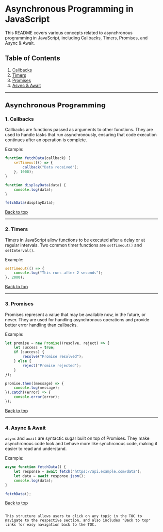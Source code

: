 
# Asynchronous Programming in JavaScript

This README covers various concepts related to asynchronous programming in JavaScript, including Callbacks, Timers, Promises, and Async & Await.

## Table of Contents

1. [Callbacks](#callbacks)
2. [Timers](#timers)
3. [Promises](#promises)
4. [Async & Await](#async--await)

---

## 𝗔𝘀𝘆𝗻𝗰𝗵𝗿𝗼𝗻𝗼𝘂𝘀 𝗣𝗿𝗼𝗴𝗿𝗮𝗺𝗺𝗶𝗻𝗴

### 1. Callbacks
Callbacks are functions passed as arguments to other functions. They are used to handle tasks that run asynchronously, ensuring that code execution continues after an operation is complete.

Example:
```js
function fetchData(callback) {
    setTimeout(() => {
        callback("Data received");
    }, 1000);
}

function displayData(data) {
    console.log(data);
}

fetchData(displayData);
```

[Back to top](#table-of-contents)

---

### 2. Timers
Timers in JavaScript allow functions to be executed after a delay or at regular intervals. Two common timer functions are `setTimeout()` and `setInterval()`.

Example:
```js
setTimeout(() => {
    console.log("This runs after 2 seconds");
}, 2000);
```

[Back to top](#table-of-contents)

---

### 3. Promises
Promises represent a value that may be available now, in the future, or never. They are used for handling asynchronous operations and provide better error handling than callbacks.

Example:
```js
let promise = new Promise((resolve, reject) => {
    let success = true;
    if (success) {
        resolve("Promise resolved");
    } else {
        reject("Promise rejected");
    }
});

promise.then((message) => {
    console.log(message);
}).catch((error) => {
    console.error(error);
});
```

[Back to top](#table-of-contents)

---

### 4. Async & Await
`async` and `await` are syntactic sugar built on top of Promises. They make asynchronous code look and behave more like synchronous code, making it easier to read and understand.

Example:
```js
async function fetchData() {
    let response = await fetch("https://api.example.com/data");
    let data = await response.json();
    console.log(data);
}

fetchData();
```

[Back to top](#table-of-contents)
```

This structure allows users to click on any topic in the TOC to navigate to the respective section, and also includes "Back to top" links for easy navigation back to the TOC.
